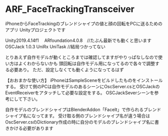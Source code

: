 # ARF_FaceTrackingTransceiver
iPhoneからFaceTrackingのブレンドシャイプの値と顔の回転をPCに送るためのアプリ
Unityプロジェクトです

Unity2019.4.14f1　
ARfoundation4.0.8　//たぶん最新でも動くと思います
OSCJack 1.0.3
UniRx 
UniTask //結局つかってない

とりあえず自作モデルが動くところまでは確認してますがやりっぱなしなので使い方はよくわからないかも
頭回転は自作モデル用になってるので各々で調整する必要あり。
ただ、設定しなくても動くようになってるはず

【おおまかな使い方】
iPhoneはSampleSceneをビルドしたものをインストールする。
受けて側のPCは自作モデルのあるシーンにOscServer.csとOSCJackのEventReceiverをアタッチして必要な設定をする。
OSCJackSeverシーンを参考にして下さい。

自作モデルのブレンドシャイプはBlenderAddon「FaceIt」で作られるブレンドシャイプ名になってます。
受け取る側のブレンドシャイプ名が違う場合はOscServer.csのDictionary作成の時に自分のモデルのブレンドシャイプ名に書きかける必要があります

